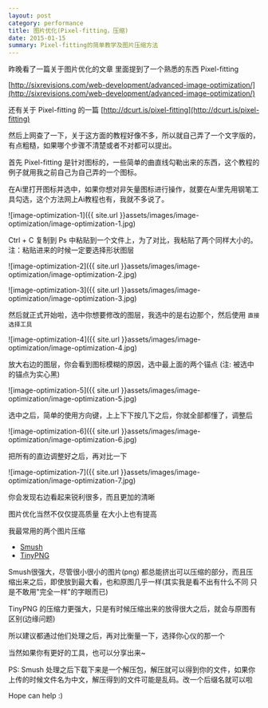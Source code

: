 ```yaml
---
layout: post
category: performance
title: 图片优化(Pixel-fitting，压缩)
date: 2015-01-15
summary: Pixel-fitting的简单教学及图片压缩方法
---
```


昨晚看了一篇关于图片优化的文章 里面提到了一个熟悉的东西 Pixel-fitting

[http://sixrevisions.com/web-development/advanced-image-optimization/](http://sixrevisions.com/web-development/advanced-image-optimization/)

还有关于 Pixel-fitting 的一篇 [http://dcurt.is/pixel-fitting](http://dcurt.is/pixel-fitting)

然后上网查了一下，关于这方面的教程好像不多，所以就自己弄了一个文字版的，有点粗糙，如果哪个步骤不清楚或者不对都可以提出。

首先 Pixel-fitting 是针对图标的，一些简单的曲直线勾勒出来的东西，这个教程的例子就用我之前自己为自己弄的一个图标。

在Ai里打开图标并选中，如果你想对非矢量图标进行操作，就要在Ai里先用钢笔工具勾选，这个方法网上Ai教程也有，我就不多说了。

![image-optimization-1]({{ site.url }}assets/images/image-optimization/image-optimization-1.jpg)

Ctrl + C 复制到 Ps 中粘贴到一个文件上，为了对比，我粘贴了两个同样大小的。注：粘贴进来的时候一定要选择形状图层

![image-optimization-2]({{ site.url }}assets/images/image-optimization/image-optimization-2.jpg)

![image-optimization-3]({{ site.url }}assets/images/image-optimization/image-optimization-3.jpg)

然后就正式开始啦，选中你想要修改的图层，我选中的是右边那个，然后使用 `直接选择工具`

![image-optimization-4]({{ site.url }}assets/images/image-optimization/image-optimization-4.jpg)

放大右边的图层，你会看到图标模糊的原因，选中最上面的两个锚点 (注: 被选中的锚点为实心黑)

![image-optimization-5]({{ site.url }}assets/images/image-optimization/image-optimization-5.jpg)

选中之后，简单的使用方向键，上上下下按几下之后，你就全部都懂了，调整后

![image-optimization-6]({{ site.url }}assets/images/image-optimization/image-optimization-6.jpg)

把所有的直边调整好之后，再对比一下

![image-optimization-7]({{ site.url }}assets/images/image-optimization/image-optimization-7.jpg)

你会发现右边看起来锐利很多，而且更加的清晰

图片优化当然不仅仅提高质量 在大小上也有提高

我最常用的两个图片压缩

- [Smush](http://smushit.eperf.vip.ac4.yahoo.com/ysmush.it/)
- [TinyPNG](https://tinypng.com/)

Smush很强大，尽管很小很小的图片(png) 都总能挤出可以压缩的部分，而且压缩出来之后，即使放到最大看，也和原图几乎一样(其实我是看不出有什么不同 只是不敢用"完全一样"的字眼而已)

TinyPNG 的压缩力更强大，只是有时候压缩出来的放得很大之后，就会与原图有区别(边缘问题)

所以建议都通过他们处理之后，再对比衡量一下，选择你心仪的那一个

当然如果你有更好的工具，也可以分享出来~

PS: Smush 处理之后下载下来是一个解压包，解压就可以得到你的文件，如果你上传的时候文件名为中文，解压得到的文件可能是乱码。改一个后缀名就可以啦

Hope can help :)
